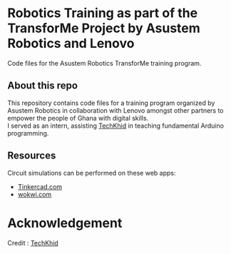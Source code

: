 # Robotics Training as part of the TransforMe Project by Asustem Robotics and Lenovo

Code files for the Asustem Robotics TransforMe training program.
<br>

## About this repo

This repository contains code files for a training program organized by Asustem Robotics in collaboration with Lenovo amongst other partners to empower the people of Ghana with digital skills. <br>
I served as an intern, assisting [TechKhid](https://github.com/TechKhid) in teaching fundamental Arduino programming.

## Resources

Circuit simulations can be performed on these web apps: <br/>

- [Tinkercad.com](https://tinkercad.com)
- [wokwi.com](https://wokwi.com)

# Acknowledgement

Credit : [TechKhid](https://github.com/TechKhid)
